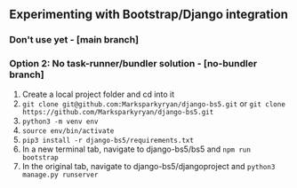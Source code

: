 ## Experimenting with Bootstrap/Django integration 

### Don't use yet - [main branch]

### Option 2: No task-runner/bundler solution - [no-bundler branch]
1. Create a local project folder and cd into it
2. `git clone git@github.com:Marksparkyryan/django-bs5.git` or `git clone https://github.com/Marksparkyryan/django-bs5.git`
3. `python3 -m venv env`
4. `source env/bin/activate`
5. `pip3 install -r django-bs5/requirements.txt`
7. In a new terminal tab, navigate to django-bs5/bs5 and `npm run bootstrap`
8. In the original tab, navigate to django-bs5/djangoproject and `python3 manage.py runserver`
